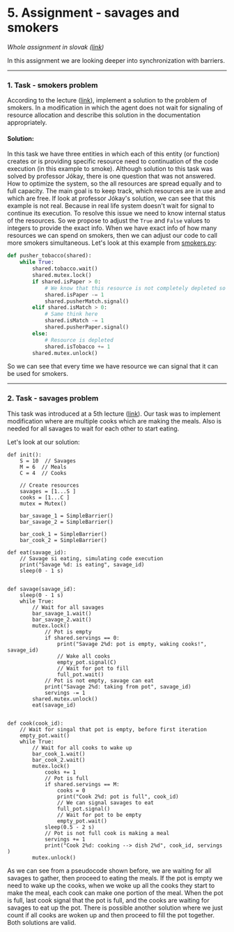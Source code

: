 # 5. Assignment - savages and smokers

_Whole assignment in slovak ([link](https://uim.fei.stuba.sk/i-ppds/5-cvicenie-problem-fajciarov-problem-divochov-%f0%9f%9a%ac/))_

In this assignment we are looking deeper into synchronization with barriers.

---
### 1. Task - smokers problem

According to the lecture ([link](https://www.youtube.com/watch?v=iotYZJzxKf4&t=1052s)), implement a solution to the problem of smokers. In a modification in which the agent does not wait for signaling of resource allocation and describe this solution in the documentation appropriately.

#### Solution:

In this task we have three entities in which each of this entity (or function) creates or is providing specific resource
need to continuation of the code execution (in this example to smoke). Although solution to this task was solved by professor
Jókay, there is one question that was not answered. How to optimize the system, so the all resources are spread
equally and to full capacity. The main goal is to keep track, which resources are in use and which are free. If look at 
professor Jókay's solution, we can see that this example is not real. Because in real life system
doesn't wait for signal to continue its execution. To resolve this issue we need to know internal
status of the resources. So we propose to adjust the `True` and `False` values to integers to provide the exact info.
When we have exact info of how many resources we can spend on smokers, then we can adjust our code to call more smokers 
simultaneous. Let's look at this example from [smokers.py](smokers.py):
```python
def pusher_tobacco(shared):
    while True:
        shared.tobacco.wait()
        shared.mutex.lock()
        if shared.isPaper > 0: 
            # We know that this resource is not completely depleted so we can use it
            shared.isPaper -= 1
            shared.pusherMatch.signal()
        elif shared.isMatch > 0:
            # Same think here
            shared.isMatch -= 1
            shared.pusherPaper.signal()
        else:
            # Resource is depleted
            shared.isTobacco += 1
        shared.mutex.unlock()
```
So we can see that every time we have resource we can signal that it can be used for smokers.

---
### 2. Task - savages problem

This task was introduced at a 5th lecture ([link](https://www.youtube.com/watch?v=Vvzh2N31EyQ&t=1s)). Our task was
to implement modification where are multiple cooks which are making the meals. Also is needed for all savages to wait for
each other to start eating.

Let's look at our solution:

```
def init():
    S = 10  // Savages
    M = 6  // Meals
    C = 4  // Cooks
    
    // Create resources
    savages = [1...S ]
    cooks = [1...C ]
    mutex = Mutex()
    
    bar_savage_1 = SimpleBarrier()
    bar_savage_2 = SimpleBarrier()
    
    bar_cook_1 = SimpleBarrier()
    bar_cook_2 = SimpleBarrier()
    
def eat(savage_id):
    // Savage si eating, simulating code execution
    print("Savage %d: is eating", savage_id)
    sleep(0 - 1 s)


def savage(savage_id):
    sleep(0 - 1 s)
    while True:
        // Wait for all savages
        bar_savage_1.wait()
        bar_savage_2.wait()
        mutex.lock()
            // Pot is empty
            if shared.servings == 0:
                print("Savage 2%d: pot is empty, waking cooks!", savage_id)
                // Wake all cooks 
                empty_pot.signal(C)
                // Wait for pot to fill
                full_pot.wait()
            // Pot is not empty, savage can eat
            print("Savage 2%d: taking from pot", savage_id)
            servings -= 1
        shared.mutex.unlock()
        eat(savage_id)


def cook(cook_id):
    // Wait for singal that pot is empty, before first iteration
    empty_pot.wait()
    while True:
        // Wait for all cooks to wake up
        bar_cook_1.wait()
        bar_cook_2.wait()
        mutex.lock()
            cooks += 1
            // Pot is full
            if shared.servings == M:
                cooks = 0
                print("Cook 2%d: pot is full", cook_id)
                // We can signal savages to eat
                full_pot.signal()
                // Wait for pot to be empty
                empty_pot.wait()
            sleep(0.5 - 2 s)
            // Pot is not full cook is making a meal
            servings += 1
            print("Cook 2%d: cooking --> dish 2%d", cook_id, servings )
        mutex.unlock()
```

As we can see from a pseudocode shown before, we are waiting for all savages to gather, then proceed to eating the meals.
If the pot is empty we need to wake up the cooks, when we woke up all the cooks they start to make the meal, each cook
can make one portion of the meal. When the pot is full, last cook signal that the pot is full, and the cooks are waiting 
for savages to eat up the pot. There is possible another solution where we just count if all cooks are woken up and then 
proceed to fill the pot together. Both solutions are valid.